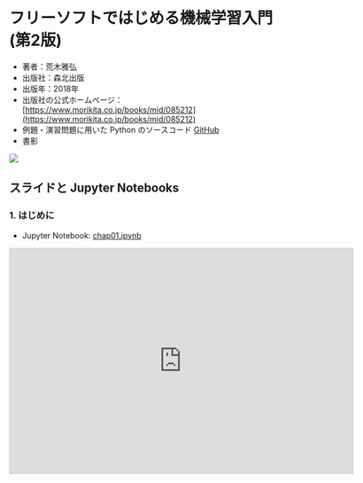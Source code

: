 # フリーソフトではじめる機械学習入門 (第2版)

* 著者：荒木雅弘
* 出版社：森北出版
* 出版年：2018年
* 出版社の公式ホームページ：[https://www.morikita.co.jp/books/mid/085212](https://www.morikita.co.jp/books/mid/085212)
* 例題・演習問題に用いた Python のソースコード [GitHub](https://github.com/MasahiroAraki/MachineLearning/tree/master/Python)
* 書影  
<a href="https://www.morikita.co.jp/books/mid/085212" target="_blank">
          <img src="https://www.morikita.co.jp/storage/images/cvr/085212cvr.jpg" style="border: 1px"/>
</a>

## スライドと Jupyter Notebooks

### 1. はじめに

* Jupyter Notebook: [chap01.ipynb](https://github.com/MasahiroAraki/MachineLearning/blob/master/Python/chap01.ipynb)

<iframe src="https://www.docswell.com/slide/ZJLW9X/embed" allowfullscreen="true" class="docswell-iframe" width="620" height="406" style="border: 1px solid #ccc; display: block; margin: 0px auto; padding: 0px; aspect-ratio: 620/406;"></iframe>
